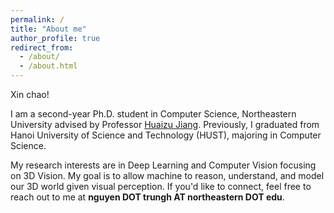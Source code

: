 ```yaml
---
permalink: /
title: "About me"
author_profile: true
redirect_from: 
  - /about/
  - /about.html
---
```


Xin chao!

I am a second-year Ph.D. student in Computer Science, Northeastern University advised by Professor [Huaizu Jiang](https://jianghz.me/). Previously, I graduated from Hanoi University of Science and Technology (HUST), majoring in Computer Science.

My research interests are in Deep Learning and Computer Vision focusing on 3D Vision. My goal is to allow machine to reason, understand, and model our 3D world given visual perception. If you'd like to connect, feel free to reach out to me at **nguyen DOT trungh AT northeastern DOT edu**.

